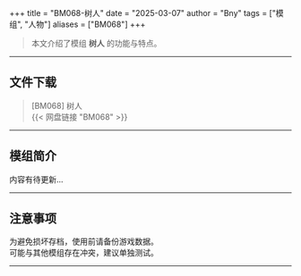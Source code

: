 +++
title = "BM068-树人"
date = "2025-03-07"
author = "Bny"
tags = ["模组", "人物"]
aliases = ["BM068"]
+++

> 本文介绍了模组 **树人** 的功能与特点。

---

## 文件下载

> [BM068] 树人  
{{< 网盘链接 "BM068" >}}  

---

## 模组简介

>  
内容有待更新...  

---

## 注意事项

>  
为避免损坏存档，使用前请备份游戏数据。  
可能与其他模组存在冲突，建议单独测试。  

---

